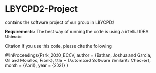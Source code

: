 # LBYCPD2-Project
contains the software project of our group in  LBYCPD2


**Requirements:** 
The best way of running the code is using a intelliJ IDEA Ultimate

Citation
If you use this code, please cite the following

@InProceedings{Park_2020_ECCV,
author = {Bathan, Joshua and Garcia, Gil and Morallos, Frank},
title = {Automated Software Similarity Checker},
month = {April},
year = {2021}
}

